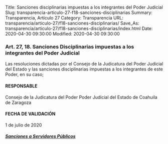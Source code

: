 Title: Sanciones disciplinarias impuestas a los integrantes del Poder Judicial
Slug: transparencia-articulo-27-f18-sanciones-disciplinarias
Summary: Transparencia, Artículo 27
Category: Transparencia
URL: transparencia/articulo-27/f18-sanciones-disciplinarias/
Save_As: transparencia/articulo-27/f18-sanciones-disciplinarias/index.html
Date: 2020-04-30 09:30:00
Modified: 2020-04-30 09:30:00


### Art. 27, 18. Sanciones Disciplinarias impuestas a los integrantes del Poder Judicial

Las resoluciones dictadas por el Consejo de la Judicatura del Poder Judicial del Estado y las sanciones disciplinarias impuestas a los integrantes de este Poder, en su caso;

#### RESPONSABLE

Consejo de la Judicatura del Poder Poder Judicial del Estado de Coahuila de Zaragoza

#### FECHA DE VALIDACIÓN

1 de julio de 2020

##### [Sanciones a Servidores Públicos](https://www.pjecz.gob.mx/conocenos/estructura/consejo-de-la-judicatura/sanciones-a-servidores-publicos/)


